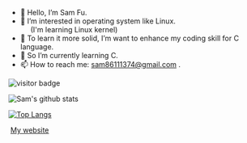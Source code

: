 - 👋 Hello, I’m Sam Fu.
- 👀 I’m interested in operating system like Linux.\
&nbsp;&nbsp;&nbsp;&nbsp;&nbsp;(I'm learning Linux kernel)
- 💞️ To learn it more solid, I’m want to enhance my coding skill for C language.
- 🌱 So I’m currently learning C.   
- 📫 How to reach me: sam86111374@gmail.com .

<!---
samfu19971113/samfu19971113 is a ✨ special ✨ repository because its `README.md` (this file) appears on your GitHub profile.
You can click the Preview link to take a look at your changes.
--->

![visitor badge](https://visitor-badge.glitch.me/badge?page_id=SamFu1113.visitor-badge&left_text=Sam%20Profile%20Visitors)

![Sam's github stats](https://github-readme-stats.vercel.app/api?username=SamFu1113)





[![Top Langs](https://github-readme-stats.vercel.app/api/top-langs/?username=SamFu1113)](https://github.com/SamFu1113/github-readme-stats)

&nbsp;[My website](https://samfu1113.github.io/)

